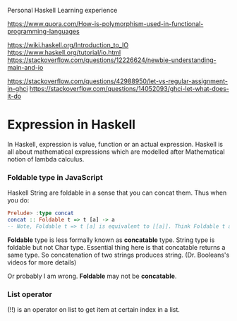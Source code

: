 Personal Haskell Learning experience

<!-- Understanding polymorphism -->
https://www.quora.com/How-is-polymorphism-used-in-functional-programming-languages

<!-- Learning a about Haskell IO -->
https://wiki.haskell.org/Introduction_to_IO
https://www.haskell.org/tutorial/io.html
https://stackoverflow.com/questions/12226624/newbie-understanding-main-and-io

<!-- Understanding GHCi -->
https://stackoverflow.com/questions/42988950/let-vs-regular-assignment-in-ghci
https://stackoverflow.com/questions/14052093/ghci-let-what-does-it-do

# Expression in Haskell
In Haskell, expression is value, function or an actual expression. Haskell is all about mathematical expressions which are modelled after Mathematical notion of lambda calculus.

### Foldable type in JavaScript
Haskell String are foldable in a sense that you can concat them. Thus when you do:
```haskell
Prelude> :type concat
concat :: Foldable t => t [a] -> a
-- Note, Foldable t => t [a] is equivalent to [[a]]. Think Foldable t as some list.
```

**Foldable** type is less formally known as **concatable** type. String type is foldable but not Char type. Essential thing here is that concatable returns a same type. So concatenation of two strings produces string. (Dr. Booleans's videos for more details)

Or probably I am wrong. **Foldable** may not be **concatable**.
### List operator
(!!) is an operator on list to get item at certain index in a list.